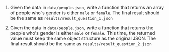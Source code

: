 1. Given the data in `data/people.json`, write a function that returns an array of people who's gender is either `male` or `female`.
The final result should be the same as `results/result_question_1.json`

2. Given the data in `data/people.json`, write a function that returns the people who's gender is either `male` or `female`. This time, the returned value must keep the same object structure as the original JSON.
The final result should be the same as `results/result_question_2.json`